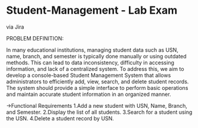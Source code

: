 # Student-Management - Lab Exam
via Jira

PROBLEM DEFINITION:

In many educational institutions, managing student data such as USN, name, branch, and semester is typically done manually or using outdated methods. This can lead to data inconsistency, difficulty in accessing information, and lack of a centralized system.
To address this, we aim to develop a console-based Student Management System that allows administrators to efficiently add, view, search, and delete student records. The system should provide a simple interface to perform basic operations and maintain accurate student information in an organized manner.

 
 ->Functional Requirements
    1.Add a new student with USN, Name, Branch, and Semester.
    2.Display the list of all students.
    3.Search for a student using the USN.
    4.Delete a student record by USN.
